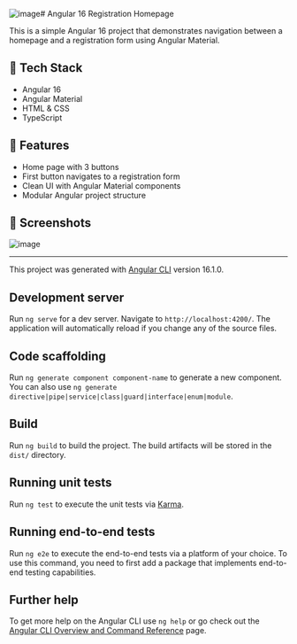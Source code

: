![image](https://github.com/user-attachments/assets/63b0df61-1c52-4027-962a-2cc14f2a6761)# Angular 16 Registration Homepage

This is a simple Angular 16 project that demonstrates navigation between a homepage and a registration form using Angular Material. 

## 🔧 Tech Stack

- Angular 16
- Angular Material
- HTML & CSS
- TypeScript

## 🚀 Features

- Home page with 3 buttons
- First button navigates to a registration form
- Clean UI with Angular Material components
- Modular Angular project structure

## 📸 Screenshots

![image](https://github.com/user-attachments/assets/df04fe31-554a-4851-b371-c08458046236)








---




This project was generated with [Angular CLI](https://github.com/angular/angular-cli) version 16.1.0.

## Development server

Run `ng serve` for a dev server. Navigate to `http://localhost:4200/`. The application will automatically reload if you change any of the source files.

## Code scaffolding

Run `ng generate component component-name` to generate a new component. You can also use `ng generate directive|pipe|service|class|guard|interface|enum|module`.

## Build

Run `ng build` to build the project. The build artifacts will be stored in the `dist/` directory.

## Running unit tests

Run `ng test` to execute the unit tests via [Karma](https://karma-runner.github.io).

## Running end-to-end tests

Run `ng e2e` to execute the end-to-end tests via a platform of your choice. To use this command, you need to first add a package that implements end-to-end testing capabilities.

## Further help

To get more help on the Angular CLI use `ng help` or go check out the [Angular CLI Overview and Command Reference](https://angular.io/cli) page.
